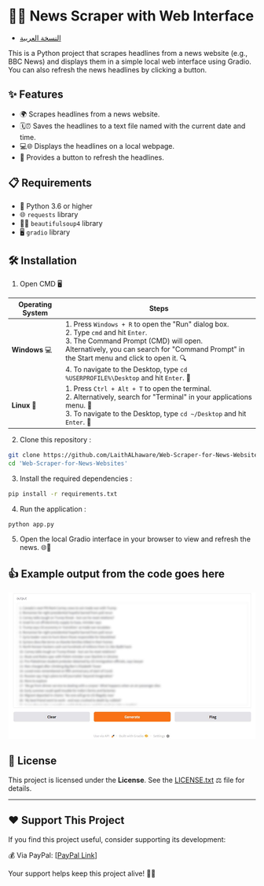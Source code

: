 # 📰🌐 News Scraper with Web Interface
- [النسخة العربية](AR-README.md)
  
This is a Python project that scrapes headlines from a news website (e.g., BBC News) and displays them in a simple local web interface using Gradio. You can also refresh the news headlines by clicking a button.


## ✨ Features
- 🌍 Scrapes headlines from a news website.
- 🗓️⏰ Saves the headlines to a text file named with the current date and time.
- 💻🌐 Displays the headlines on a local webpage.
- 🔄 Provides a button to refresh the headlines.


## 📋 Requirements
- 🐍 Python 3.6 or higher
- 🌐 `requests` library
- 🧑‍💻 `beautifulsoup4` library
- 🖥️ `gradio` library


## 🛠 Installation

1. Open CMD 🖥️


| **Operating System** | **Steps**                                                                                                                   |
|----------------------|-----------------------------------------------------------------------------------------------------------------------------|
| **Windows** 💻        | 1. Press `Windows + R` to open the "Run" dialog box. <br> 2. Type `cmd` and hit `Enter`. <br> 3. The Command Prompt (CMD) will open. <br> Alternatively, you can search for "Command Prompt" in the Start menu and click to open it. 🔍 <br> 4. To navigate to the Desktop, type `cd %USERPROFILE%\Desktop` and hit `Enter`. 📂        |
| **Linux** 🐧          | 1. Press `Ctrl + Alt + T` to open the terminal. <br> 2. Alternatively, search for "Terminal" in your applications menu. 💨 <br> 3. To navigate to the Desktop, type `cd ~/Desktop` and hit `Enter`. 📂        |


2. Clone this repository :
```bash
git clone https://github.com/LaithALhaware/Web-Scraper-for-News-Websites.git
cd 'Web-Scraper-for-News-Websites'
```

3. Install the required dependencies :
```bash
pip install -r requirements.txt
```

4. Run the application :
```bash
python app.py
```

5. Open the local Gradio interface in your browser to view and refresh the news. 🌐🔄


## 👍 Example output from the code goes here 
![Image](Images/Example.JPG)


## 📝 License
This project is licensed under the **License**. See the [LICENSE.txt](LICENSE.txt) ⚖️ file for details.


---
## ❤️ Support This Project
If you find this project useful, consider supporting its development:

💰 Via PayPal: [[PayPal Link](https://www.paypal.com/ncp/payment/KC9EETJDVZQHG)]

Your support helps keep this project alive! 🚀🔥
